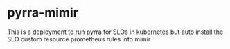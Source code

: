 # pyrra-mimir
This is a deployment to run pyrra for SLOs in kubernetes but auto install the SLO custom resource prometheus rules into mimir
